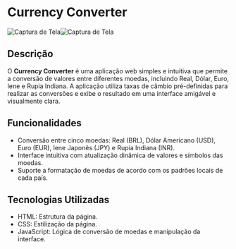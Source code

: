 # Currency Converter
![Captura de Tela](img/print1.png)![Captura de Tela](img/print2.png)


## Descrição

O **Currency Converter** é uma aplicação web simples e intuitiva que permite a conversão de valores entre diferentes moedas, incluindo Real, Dólar, Euro, Iene e Rupia Indiana. A aplicação utiliza taxas de câmbio pré-definidas para realizar as conversões e exibe o resultado em uma interface amigável e visualmente clara.

## Funcionalidades

- Conversão entre cinco moedas: Real (BRL), Dólar Americano (USD), Euro (EUR), Iene Japonês (JPY) e Rupia Indiana (INR).
- Interface intuitiva com atualização dinâmica de valores e símbolos das moedas.
- Suporte a formatação de moedas de acordo com os padrões locais de cada país.

## Tecnologias Utilizadas

- HTML: Estrutura da página.
- CSS: Estilização da página.
- JavaScript: Lógica de conversão de moedas e manipulação da interface.
